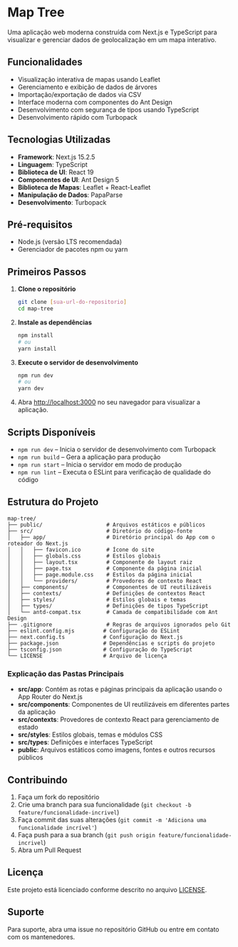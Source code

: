 # Map Tree

Uma aplicação web moderna construída com Next.js e TypeScript para visualizar e gerenciar dados de geolocalização em um mapa interativo.

## Funcionalidades

- Visualização interativa de mapas usando Leaflet  
- Gerenciamento e exibição de dados de árvores  
- Importação/exportação de dados via CSV  
- Interface moderna com componentes do Ant Design  
- Desenvolvimento com segurança de tipos usando TypeScript  
- Desenvolvimento rápido com Turbopack  

## Tecnologias Utilizadas

- **Framework**: Next.js 15.2.5  
- **Linguagem**: TypeScript  
- **Biblioteca de UI**: React 19  
- **Componentes de UI**: Ant Design 5  
- **Biblioteca de Mapas**: Leaflet + React-Leaflet  
- **Manipulação de Dados**: PapaParse  
- **Desenvolvimento**: Turbopack  

## Pré-requisitos

- Node.js (versão LTS recomendada)  
- Gerenciador de pacotes npm ou yarn  

## Primeiros Passos

1. **Clone o repositório**
   ```bash
   git clone [sua-url-do-repositorio]
   cd map-tree
   ```

2. **Instale as dependências**
   ```bash
   npm install
   # ou
   yarn install
   ```

3. **Execute o servidor de desenvolvimento**
   ```bash
   npm run dev
   # ou
   yarn dev
   ```

4. Abra [http://localhost:3000](http://localhost:3000) no seu navegador para visualizar a aplicação.

## Scripts Disponíveis

- `npm run dev` – Inicia o servidor de desenvolvimento com Turbopack  
- `npm run build` – Gera a aplicação para produção  
- `npm run start` – Inicia o servidor em modo de produção  
- `npm run lint` – Executa o ESLint para verificação de qualidade do código  

## Estrutura do Projeto

```
map-tree/
├── public/                    # Arquivos estáticos e públicos
├── src/                       # Diretório do código-fonte
│   ├── app/                   # Diretório principal do App com o roteador do Next.js
│   │   ├── favicon.ico        # Ícone do site
│   │   ├── globals.css        # Estilos globais
│   │   ├── layout.tsx         # Componente de layout raiz
│   │   ├── page.tsx           # Componente da página inicial
│   │   ├── page.module.css    # Estilos da página inicial
│   │   └── providers/         # Provedores de contexto React
│   ├── components/            # Componentes de UI reutilizáveis
│   ├── contexts/              # Definições de contextos React
│   ├── styles/                # Estilos globais e temas
│   ├── types/                 # Definições de tipos TypeScript
│   └── antd-compat.tsx        # Camada de compatibilidade com Ant Design
├── .gitignore                 # Regras de arquivos ignorados pelo Git
├── eslint.config.mjs         # Configuração do ESLint
├── next.config.ts            # Configuração do Next.js
├── package.json              # Dependências e scripts do projeto
├── tsconfig.json             # Configuração do TypeScript
└── LICENSE                   # Arquivo de licença
```

### Explicação das Pastas Principais

- **src/app**: Contém as rotas e páginas principais da aplicação usando o App Router do Next.js  
- **src/components**: Componentes de UI reutilizáveis em diferentes partes da aplicação  
- **src/contexts**: Provedores de contexto React para gerenciamento de estado  
- **src/styles**: Estilos globais, temas e módulos CSS  
- **src/types**: Definições e interfaces TypeScript  
- **public**: Arquivos estáticos como imagens, fontes e outros recursos públicos  

## Contribuindo

1. Faça um fork do repositório  
2. Crie uma branch para sua funcionalidade (`git checkout -b feature/funcionalidade-incrivel`)  
3. Faça commit das suas alterações (`git commit -m 'Adiciona uma funcionalidade incrível'`)  
4. Faça push para a sua branch (`git push origin feature/funcionalidade-incrivel`)  
5. Abra um Pull Request  

## Licença

Este projeto está licenciado conforme descrito no arquivo [LICENSE](LICENSE).

## Suporte

Para suporte, abra uma issue no repositório GitHub ou entre em contato com os mantenedores.
